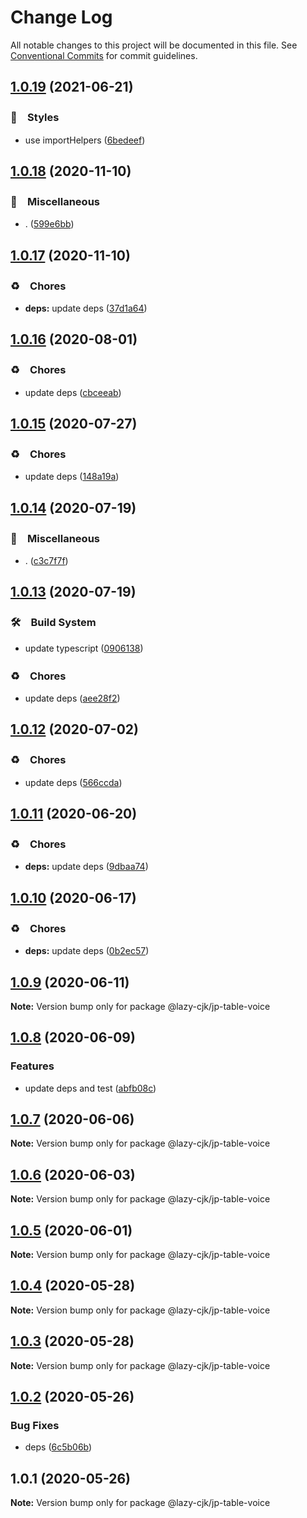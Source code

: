 # Change Log

All notable changes to this project will be documented in this file.
See [Conventional Commits](https://conventionalcommits.org) for commit guidelines.

## [1.0.19](https://github.com/bluelovers/ws-regexp/compare/@lazy-cjk/jp-table-voice@1.0.18...@lazy-cjk/jp-table-voice@1.0.19) (2021-06-21)


### 💎　Styles

* use importHelpers ([6bedeef](https://github.com/bluelovers/ws-regexp/commit/6bedeefcb325c049cbdfaf3ba3fc3afa7140893d))





## [1.0.18](https://github.com/bluelovers/ws-regexp/compare/@lazy-cjk/jp-table-voice@1.0.17...@lazy-cjk/jp-table-voice@1.0.18) (2020-11-10)


### 🔖　Miscellaneous

* . ([599e6bb](https://github.com/bluelovers/ws-regexp/commit/599e6bb14bb2694b92edc63b005f682e13474697))





## [1.0.17](https://github.com/bluelovers/ws-regexp/compare/@lazy-cjk/jp-table-voice@1.0.16...@lazy-cjk/jp-table-voice@1.0.17) (2020-11-10)


### ♻️　Chores

* **deps:** update deps ([37d1a64](https://github.com/bluelovers/ws-regexp/commit/37d1a64a224cce19d5a738d1f64f45c60f8af31a))





## [1.0.16](https://github.com/bluelovers/ws-regexp/compare/@lazy-cjk/jp-table-voice@1.0.15...@lazy-cjk/jp-table-voice@1.0.16) (2020-08-01)


### ♻️　Chores

* update deps ([cbceeab](https://github.com/bluelovers/ws-regexp/commit/cbceeabefdd4c1830dd0ba8f1b6584d58fd5615e))





## [1.0.15](https://github.com/bluelovers/ws-regexp/compare/@lazy-cjk/jp-table-voice@1.0.14...@lazy-cjk/jp-table-voice@1.0.15) (2020-07-27)


### ♻️　Chores

* update deps ([148a19a](https://github.com/bluelovers/ws-regexp/commit/148a19aa80c8d55d7dd28d403e81acd939cc3c7e))





## [1.0.14](https://github.com/bluelovers/ws-regexp/compare/@lazy-cjk/jp-table-voice@1.0.13...@lazy-cjk/jp-table-voice@1.0.14) (2020-07-19)


### 🔖　Miscellaneous

* . ([c3c7f7f](https://github.com/bluelovers/ws-regexp/commit/c3c7f7fc30adc9cd3fc116cc5cf11a0cc0911e16))





## [1.0.13](https://github.com/bluelovers/ws-regexp/compare/@lazy-cjk/jp-table-voice@1.0.12...@lazy-cjk/jp-table-voice@1.0.13) (2020-07-19)


### 🛠　Build System

* update typescript ([0906138](https://github.com/bluelovers/ws-regexp/commit/09061382af8b98173cadd92adf736d744c74575d))


### ♻️　Chores

* update deps ([aee28f2](https://github.com/bluelovers/ws-regexp/commit/aee28f2539c01b5d19f5ea4fa6909a1e30719945))





## [1.0.12](https://github.com/bluelovers/ws-regexp/compare/@lazy-cjk/jp-table-voice@1.0.11...@lazy-cjk/jp-table-voice@1.0.12) (2020-07-02)


### ♻️　Chores

* update deps ([566ccda](https://github.com/bluelovers/ws-regexp/commit/566ccdaeb828cbaf6c53f8a4d926e97c857bd6bb))





## [1.0.11](https://github.com/bluelovers/ws-regexp/compare/@lazy-cjk/jp-table-voice@1.0.10...@lazy-cjk/jp-table-voice@1.0.11) (2020-06-20)


### ♻️　Chores

* **deps:** update deps ([9dbaa74](https://github.com/bluelovers/ws-regexp/commit/9dbaa74bed5efd27fc705547b91efc893991b492))





## [1.0.10](https://github.com/bluelovers/ws-regexp/compare/@lazy-cjk/jp-table-voice@1.0.9...@lazy-cjk/jp-table-voice@1.0.10) (2020-06-17)


### ♻️　Chores

* **deps:** update deps ([0b2ec57](https://github.com/bluelovers/ws-regexp/commit/0b2ec5783f4514928be8e090e2cad5a30f9ff50b))





## [1.0.9](https://github.com/bluelovers/ws-regexp/compare/@lazy-cjk/jp-table-voice@1.0.8...@lazy-cjk/jp-table-voice@1.0.9) (2020-06-11)

**Note:** Version bump only for package @lazy-cjk/jp-table-voice





## [1.0.8](https://github.com/bluelovers/ws-regexp/compare/@lazy-cjk/jp-table-voice@1.0.7...@lazy-cjk/jp-table-voice@1.0.8) (2020-06-09)


### Features

* update deps and test ([abfb08c](https://github.com/bluelovers/ws-regexp/commit/abfb08cd4b65db500a7068e5de5424c3f7c964d1))





## [1.0.7](https://github.com/bluelovers/ws-regexp/compare/@lazy-cjk/jp-table-voice@1.0.6...@lazy-cjk/jp-table-voice@1.0.7) (2020-06-06)

**Note:** Version bump only for package @lazy-cjk/jp-table-voice





## [1.0.6](https://github.com/bluelovers/ws-regexp/compare/@lazy-cjk/jp-table-voice@1.0.5...@lazy-cjk/jp-table-voice@1.0.6) (2020-06-03)

**Note:** Version bump only for package @lazy-cjk/jp-table-voice





## [1.0.5](https://github.com/bluelovers/ws-regexp/compare/@lazy-cjk/jp-table-voice@1.0.4...@lazy-cjk/jp-table-voice@1.0.5) (2020-06-01)

**Note:** Version bump only for package @lazy-cjk/jp-table-voice





## [1.0.4](https://github.com/bluelovers/ws-regexp/compare/@lazy-cjk/jp-table-voice@1.0.3...@lazy-cjk/jp-table-voice@1.0.4) (2020-05-28)

**Note:** Version bump only for package @lazy-cjk/jp-table-voice





## [1.0.3](https://github.com/bluelovers/ws-regexp/compare/@lazy-cjk/jp-table-voice@1.0.2...@lazy-cjk/jp-table-voice@1.0.3) (2020-05-28)

**Note:** Version bump only for package @lazy-cjk/jp-table-voice





## [1.0.2](https://github.com/bluelovers/ws-regexp/compare/@lazy-cjk/jp-table-voice@1.0.1...@lazy-cjk/jp-table-voice@1.0.2) (2020-05-26)


### Bug Fixes

* deps ([6c5b06b](https://github.com/bluelovers/ws-regexp/commit/6c5b06b0e85d24c4407035969ab3e730f3b16a52))





## 1.0.1 (2020-05-26)

**Note:** Version bump only for package @lazy-cjk/jp-table-voice
